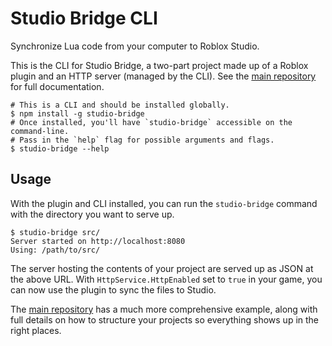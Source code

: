 # Studio Bridge CLI

[main-repo]: https://github.com/vocksel/studio-bridge

Synchronize Lua code from your computer to Roblox Studio.

This is the CLI for Studio Bridge, a two-part project made up of a Roblox plugin and an HTTP server (managed by the CLI). See the [main repository][main-repo] for full documentation.

```shell
# This is a CLI and should be installed globally.
$ npm install -g studio-bridge
# Once installed, you'll have `studio-bridge` accessible on the command-line.
# Pass in the `help` flag for possible arguments and flags.
$ studio-bridge --help
```

## Usage

With the plugin and CLI installed, you can run the `studio-bridge` command with the directory you want to serve up.

```shell
$ studio-bridge src/
Server started on http://localhost:8080
Using: /path/to/src/
```

The server hosting the contents of your project are served up as JSON at the above URL. With `HttpService.HttpEnabled` set to `true` in your game, you can now use the plugin to sync the files to Studio.

The [main repository][main-repo] has a much more comprehensive example, along with full details on how to structure your projects so everything shows up in the right places.
